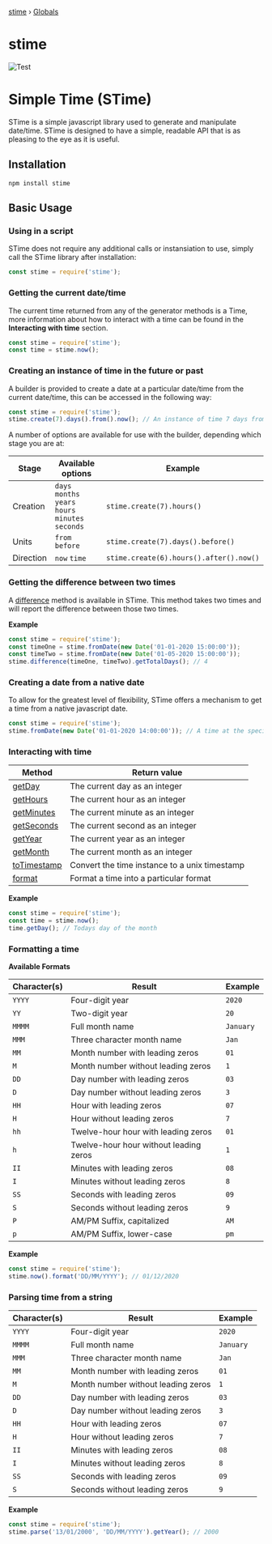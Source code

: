 [stime](README.md) › [Globals](globals.md)

# stime

![Test](https://github.com/TerenceJefferies/STime/workflows/Test/badge.svg)

# Simple Time (STime)

STime is a simple javascript library used to generate and manipulate date/time. STime is designed to have a simple, readable API that is as pleasing to the eye as it is useful.

## Installation

`npm install stime`

## Basic Usage

### Using in a script

STime does not require any additional calls or instansiation to use, simply call the STime library after installation:

```javascript
const stime = require('stime');
```

### Getting the current date/time

The current time returned from any of the generator methods is a Time, more information about how to interact with a time can be found in the **Interacting with time** section.

```javascript
const stime = require('stime');
const time = stime.now();
```

### Creating an instance of time in the future or past

A builder is provided to create a date at a particular date/time from the current date/time, this can be accessed in the following way:

```javascript
const stime = require('stime');
stime.create(7).days().from().now(); // An instance of time 7 days from today
```

A number of options are available for use with the builder, depending which stage you are at:

| Stage | Available options | Example |  
| ----- | ------ | ------ |
| Creation | `days` `months` `years` `hours` `minutes` `seconds` |  `stime.create(7).hours()` |
| Units | `from` `before` | `stime.create(7).days().before()` |
| Direction | `now` `time` | `stime.create(6).hours().after().now()` |

### Getting the difference between two times

A [difference](docs/classes/_stime_.stime.md#difference) method is available in STime. This method takes two times and will report the difference between those two times.

**Example**

```javascript
const stime = require('stime');
const timeOne = stime.fromDate(new Date('01-01-2020 15:00:00'));
const timeTwo = stime.fromDate(new Date('01-05-2020 15:00:00'));
stime.difference(timeOne, timeTwo).getTotalDays(); // 4
```

### Creating a date from a native date

To allow for the greatest level of flexibility, STime offers a mechanism to get a time from a native javascript date.

```javascript
const stime = require('stime');
stime.fromDate(new Date('01-01-2020 14:00:00')); // A time at the specified date
```

### Interacting with time

| Method | Return value |
| ------ | ------------ |
| [getDay](docs/classes/_time_.time.md#getday) | The current day as an integer |
| [getHours](docs/classes/_time_.time.md#gethours) | The current hour as an integer |
| [getMinutes](docs/classes/_time_.time.md#getminutes) | The current minute as an integer |
| [getSeconds](docs/classes/_time_.time.md#getseconds) | The current second as an integer |
| [getYear](docs/classes/_time_.time.md#getyear) | The current year as an integer |
| [getMonth](docs/classes/_time_.time.md#getmonth) | The current month as an integer |
| [toTimestamp](docs/classes/_time_.time.md#toTimestamp) | Convert the time instance to a unix timestamp |
| [format](docs/classes/_time_.time.md#format) | Format a time into a particular format |

**Example**

```javascript
const stime = require('stime');
const time = stime.now();
time.getDay(); // Todays day of the month
```

### Formatting a time

**Available Formats**

| Character(s) | Result | Example |
| ------------ | ------ | ------- |
| `YYYY` | Four-digit year | `2020` |
| `YY` | Two-digit year | `20` |
| `MMMM` | Full month name | `January` |
| `MMM` | Three character month name | `Jan` |
| `MM` | Month number with leading zeros | `01` |
| `M` | Month number without leading zeros | `1` |
| `DD` | Day number with leading zeros | `03` |
| `D` | Day number without leading zeros | `3` |
| `HH` | Hour with leading zeros | `07` |
| `H` | Hour without leading zeros | `7` |
| `hh` | Twelve-hour hour with leading zeros | `01` |
| `h` | Twelve-hour hour without leading zeros | `1` |
| `II` | Minutes with leading zeros | `08` |
| `I` | Minutes without leading zeros | `8` |
| `SS` | Seconds with leading zeros | `09` |
| `S` | Seconds without leading zeros | `9` |
| `P` | AM/PM Suffix, capitalized | `AM` |
| `p` | AM/PM Suffix, lower-case | `pm` |

**Example**

```javascript
const stime = require('stime');
stime.now().format('DD/MM/YYYY'); // 01/12/2020
```

### Parsing time from a string

| Character(s) | Result | Example |
| ------------ | ------ | ------- |
| `YYYY` | Four-digit year | `2020` |
| `MMMM` | Full month name | `January` |
| `MMM` | Three character month name | `Jan` |
| `MM` | Month number with leading zeros | `01` |
| `M` | Month number without leading zeros | `1` |
| `DD` | Day number with leading zeros | `03` |
| `D` | Day number without leading zeros | `3` |
| `HH` | Hour with leading zeros | `07` |
| `H` | Hour without leading zeros | `7` |
| `II` | Minutes with leading zeros | `08` |
| `I` | Minutes without leading zeros | `8` |
| `SS` | Seconds with leading zeros | `09` |
| `S` | Seconds without leading zeros | `9` |

**Example**

```javascript
const stime = require('stime');
stime.parse('13/01/2000', 'DD/MM/YYYY').getYear(); // 2000
```
